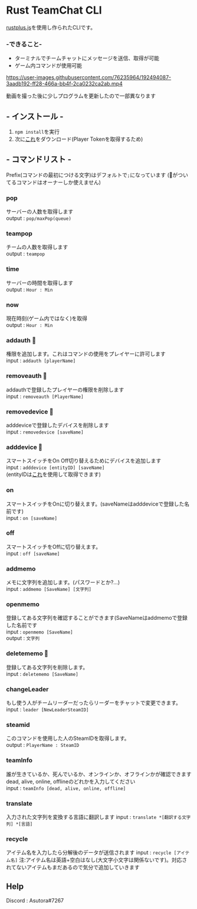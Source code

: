 # Rust TeamChat CLI
[rustplus.js](https://github.com/liamcottle/rustplus.js)を使用し作られたCLIです。
### -できること-
- ターミナルでチームチャットにメッセージを送信、取得が可能
- ゲーム内コマンドが使用可能  

https://user-images.githubusercontent.com/76235964/192494087-3aadb192-ff28-466a-bb4f-2ca0232ca2ab.mp4  

動画を撮った後に少しプログラムを更新したので一部異なります

## - インストール -
1. ``npm install``を実行
2. 次に[これ](https://github.com/AsutoraGG/getToken)をダウンロード(Player Tokenを取得するため)

## - コマンドリスト -
Prefix(コマンドの最初につける文字)はデフォルトで`;`になっています
(👑がついてるコマンドはオーナーしか使えません)

### pop
サーバーの人数を取得します  
output : ``pop/maxPop(queue)`` 

### teampop
チームの人数を取得します  
output : ``teampop``

### time 
サーバーの時間を取得します  
output : ``Hour : Min``

### now 
現在時刻(ゲーム内ではなく)を取得  
output : ``Hour : Min``

### addauth 👑
権限を追加します。これはコマンドの使用をプレイヤーに許可します  
input : ``addauth [playerName]``

### removeauth 👑
addauthで登録したプレイヤーの権限を削除します  
input : ``removeauth [PlayerName]``

### removedevice 👑
adddeviceで登録したデバイスを削除します  
input : ``removedevice [saveName]``

### adddevice 👑
スマートスイッチをOn Off切り替えるためにデバイスを追加します  
input : ``adddevice [entityID] [saveName]``  
(entityIDは[これ](https://github.com/AsutoraGG/getToken)を使用して取得できます)

### on
スマートスイッチをOnに切り替えます。(saveNameはadddeviceで登録した名前です)  
input : ``on [saveName]``

### off
スマートスイッチをOffに切り替えます。  
input : ``off [saveName]``

### addmemo 
メモに文字列を追加します。(パスワードとか?...)  
input : ``addmemo [SaveName] [文字列]``

### openmemo
登録してある文字列を確認することができます(SaveNameはaddmemoで登録した名前です  
input : ``openmemo [SaveName]``  
output : ``文字列``

### deletememo 👑
登録してある文字列を削除します。  
input : ``deletememo [SaveName]``  

### changeLeader
もし使う人がチームリーダーだったらリーダーをチャットで変更できます。  
input : ``leader [NewLeaderSteamID]``

### steamid
このコマンドを使用した人のSteamIDを取得します。  
output : ``PlayerName : SteamID``

### teamInfo
誰が生きているか、死んでいるか、オンラインか、オフラインかが確認できます  
dead, alive, online, offlineのどれかを入力してください  
input : ``teamInfo [dead, alive, online, offline]``

### translate
入力された文字列を変換する言語に翻訳します
input : ``translate *[翻訳する文字列] *[言語]``

### recycle
アイテム名を入力したら分解後のデータが送信されます
input : ``recycle [アイテム名]``
注:アイテム名は英語+空白はなし(大文字小文字は関係ないです)。対応されてないアイテムもまだあるので気分で追加していきます

## Help
Discord : Asutora#7267

